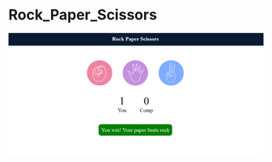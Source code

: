 # Rock_Paper_Scissors

![image alt](https://github.com/Komalkumari28/Rock_Paper_Scissors/blob/main/Screenshot%202025-06-24%20000102.png?raw=true)
